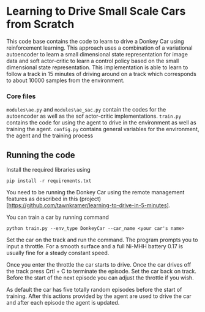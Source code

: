 # Learning to Drive Small Scale Cars from Scratch

This code base contains the code to learn to drive a Donkey Car using reinforcement learning. This approach uses a combination of a variational autoencoder to learn a small dimensional state representation for image data and soft actor-critic to learn a control policy based on the small dimensional state representation. This implementation is able to learn to follow a track in 15 minutes of driving around on a track which corresponds to about 10000 samples from the environment.


### Core files
`modules\ae.py` and `modules\ae_sac.py` contain the codes for the autoencoder as well as the sof actor-critic implementations.
`train.py` contains the code for using the agent to drive in the environment as well as training the agent.
`config.py` contains general variables for the environment, the agent and the training process

## Running the code

Install the required libraries using 

```
pip install -r requirements.txt
```

You need to be running the Donkey Car using the remote management features as described in this (project)[https://github.com/tawnkramer/learning-to-drive-in-5-minutes].

You can train a car by running command

```
python train.py --env_type DonkeyCar --car_name <your car's name>
```

Set the car on the track and run the command. The program prompts you to input a throttle. For a smooth surface and a full Ni-MHH battery 0.17 is usually fine for a steady constant speed.

Once you enter the throttle the car starts to drive. Once the car drives off the track press Crtl + C to terminate the episode. Set the car back on track. Before the start of the next episode you can adjust the throttle if you wish.

As default the car has five totally random episodes before the start of training. After this actions provided by the agent are used to drive the car and after each episode the agent is updated.

